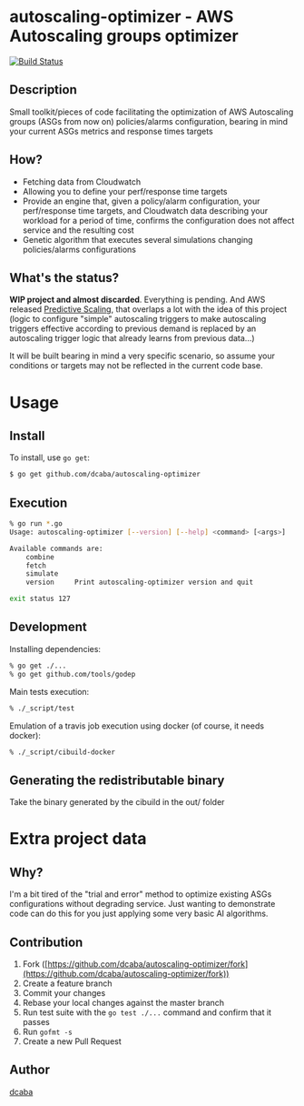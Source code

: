 # autoscaling-optimizer - AWS Autoscaling groups optimizer

[![Build Status](https://travis-ci.org/dcaba/autoscaling-optimizer.svg?branch=master)](https://travis-ci.org/dcaba/autoscaling-optimizer)

## Description

Small toolkit/pieces of code facilitating the optimization of AWS Autoscaling groups 
(ASGs from now on) policies/alarms configuration, bearing in mind your
 current ASGs metrics and response times targets
 
## How?

* Fetching data from Cloudwatch
* Allowing you to define your perf/response time targets
* Provide an engine that, given a policy/alarm configuration, your 
perf/response time targets, and Cloudwatch data describing your workload for
a period of time, confirms the configuration does not affect 
service and the resulting cost
* Genetic algorithm that executes several simulations changing policies/alarms 
configurations 

## What's the status?

**WIP project and almost discarded**. Everything is pending. And AWS released 
[Predictive Scaling](https://aws.amazon.com/blogs/aws/new-predictive-scaling-for-ec2-powered-by-machine-learning/), 
that overlaps a lot with the idea of this project (logic to configure "simple" autoscaling triggers to make
autoscaling triggers effective according to previous demand is replaced by an autoscaling trigger logic that 
already learns from previous data...)

It will be built bearing in mind a very specific
scenario, so assume your conditions or targets may not be reflected 
in the current code base.

# Usage

## Install

To install, use `go get`:

```bash
$ go get github.com/dcaba/autoscaling-optimizer
```

## Execution

```bash
% go run *.go
Usage: autoscaling-optimizer [--version] [--help] <command> [<args>]

Available commands are:
    combine     
    fetch       
    simulate    
    version     Print autoscaling-optimizer version and quit

exit status 127
```

## Development

Installing dependencies:
```bash
% go get ./...
% go get github.com/tools/godep
```

Main tests execution:
```bash
% ./_script/test
```

Emulation of a travis job execution using docker (of course, it needs docker):
```bash
% ./_script/cibuild-docker
```

## Generating the redistributable binary

Take the binary generated by the cibuild in the out/ folder

# Extra project data

## Why?

I'm a bit tired of the "trial and error" method to optimize existing ASGs configurations
without degrading service. Just wanting to demonstrate code can do this for you just applying 
some very basic AI algorithms. 

## Contribution

1. Fork ([https://github.com/dcaba/autoscaling-optimizer/fork](https://github.com/dcaba/autoscaling-optimizer/fork))
1. Create a feature branch
1. Commit your changes
1. Rebase your local changes against the master branch
1. Run test suite with the `go test ./...` command and confirm that it passes
1. Run `gofmt -s`
1. Create a new Pull Request

## Author

[dcaba](https://github.com/dcaba)
